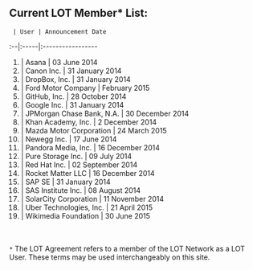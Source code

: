 ## Current LOT Member* List:

 	 | User | Announcement Date
:--|:-----|:----------------- 	
1. | Asana | 03 June 2014
2. |	Canon Inc. | 31 January 2014
3. |	DropBox, Inc. | 31 January 2014
4. | Ford Motor Company | February 2015
5. |	GitHub, Inc. | 28 October 2014
6. |	Google Inc. | 31 January 2014
7. | JPMorgan Chase Bank, N.A. | 30 December 2014
8. |	Khan Academy, Inc. | 2 December 2014
9. | Mazda Motor Corporation | 24 March 2015
10. |	Newegg Inc. | 17 June 2014
11. | Pandora Media, Inc. | 16 December 2014 
12. |	Pure Storage Inc. | 09 July 2014
13. |	Red Hat Inc. | 02 September 2014
14. | Rocket Matter LLC | 16 December 2014
15. |	SAP SE | 31 January 2014
16. |	SAS Institute Inc. | 08 August 2014
17. |	SolarCity Corporation | 11 November 2014
18. | Uber Technologies, Inc. | 21 April 2015
19. | Wikimedia Foundation | 30 June 2015

<br><br>`*` The LOT Agreement refers to a member of the LOT Network as a LOT User. These terms may be used interchangeably on this site. 
